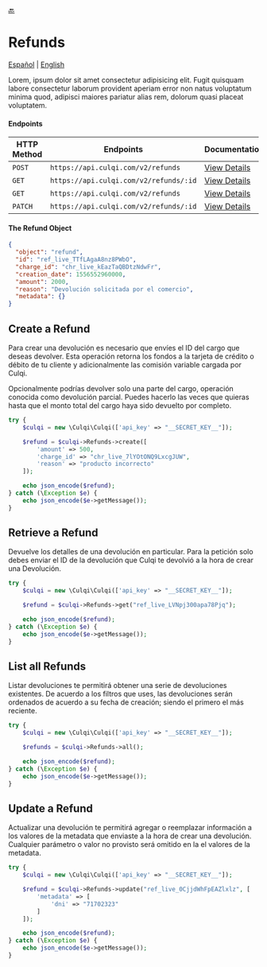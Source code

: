 [:back:](/docs/README.md)

# Refunds

[Español](/docs/refunds/README.es.md) |
[English](/docs/refunds/README.md)

Lorem, ipsum dolor sit amet consectetur adipisicing elit. Fugit quisquam labore consectetur laborum provident aperiam error non natus voluptatum minima quod, adipisci maiores pariatur alias rem, dolorum quasi placeat voluptatem.

#### Endpoints

| HTTP Method | Endpoints                              | Documentation                                                  |
| ----------- | -------------------------------------- | -------------------------------------------------------------- |
| `POST`      | `https://api.culqi.com/v2/refunds`     | [View Details](https://www.culqi.com/api/#devoluciones#create) |
| `GET`       | `https://api.culqi.com/v2/refunds/:id` | [View Details](https://www.culqi.com/api/#devoluciones#detail) |
| `GET`       | `https://api.culqi.com/v2/refunds`     | [View Details](https://www.culqi.com/api/#devoluciones#list)   |
| `PATCH`     | `https://api.culqi.com/v2/refunds/:id` | [View Details](https://www.culqi.com/api/#devoluciones#update) |

#### The Refund Object

```json
{
  "object": "refund",
  "id": "ref_live_TTfLAgaA8nz8PWbO",
  "charge_id": "chr_live_kEazTaQBDtzNdwFr",
  "creation_date": 1556552960000,
  "amount": 2000,
  "reason": "Devolución solicitada por el comercio",
  "metadata": {}
}
```

## Create a Refund

Para crear una devolución es necesario que envíes el ID del cargo que deseas devolver. Esta operación retorna los fondos a la tarjeta de crédito o débito de tu cliente y adicionalmente las comisión variable cargada por Culqi.

Opcionalmente podrías devolver solo una parte del cargo, operación conocida como devolución parcial. Puedes hacerlo las veces que quieras hasta que el monto total del cargo haya sido devuelto por completo.

```php
try {
    $culqi = new \Culqi\Culqi(['api_key' => "__SECRET_KEY__"]);

    $refund = $culqi->Refunds->create([
        'amount' => 500,
        'charge_id' => "chr_live_7lYOtONQ9LxcgJUW",
        'reason' => "producto incorrecto"
    ]);

    echo json_encode($refund);
} catch (\Exception $e) {
    echo json_encode($e->getMessage());
}
```

## Retrieve a Refund

Devuelve los detalles de una devolución en particular. Para la petición solo debes enviar el ID de la devolución que Culqi te devolvió a la hora de crear una Devolución.

```php
try {
    $culqi = new \Culqi\Culqi(['api_key' => "__SECRET_KEY__"]);

    $refund = $culqi->Refunds->get("ref_live_LVNpj300apa78Pjq");

    echo json_encode($refund);
} catch (\Exception $e) {
    echo json_encode($e->getMessage());
}
```

## List all Refunds

Listar devoluciones te permitirá obtener una serie de devoluciones existentes. De acuerdo a los filtros que uses, las devoluciones serán ordenados de acuerdo a su fecha de creación; siendo el primero el más reciente.

```php
try {
    $culqi = new \Culqi\Culqi(['api_key' => "__SECRET_KEY__"]);

    $refunds = $culqi->Refunds->all();

    echo json_encode($refund);
} catch (\Exception $e) {
    echo json_encode($e->getMessage());
}
```

## Update a Refund

Actualizar una devolución te permitirá agregar o reemplazar información a los valores de la metadata que enviaste a la hora de crear una devolución. Cualquier parámetro o valor no provisto será omitido en la el valores de la metadata.

```php
try {
    $culqi = new \Culqi\Culqi(['api_key' => "__SECRET_KEY__"]);

    $refund = $culqi->Refunds->update("ref_live_0CjjdWhFpEAZlxlz", [
        'metadata' => [
            'dni' => "71702323"
        ]
    ]);

    echo json_encode($refund);
} catch (\Exception $e) {
    echo json_encode($e->getMessage());
}
```
